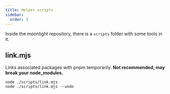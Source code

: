 ```yaml
---
title: Helper scripts
sidebar:
  order: 3
---
```


Inside the moonlight repository, there is a `scripts` folder with some tools in it.

## link.mjs

Links associated packages with pnpm temporarily. **Not recommended, may break your node_modules.**

```shell title="Using and undoing link"
node ./scripts/link.mjs
node ./scripts/link.mjs --undo
```
